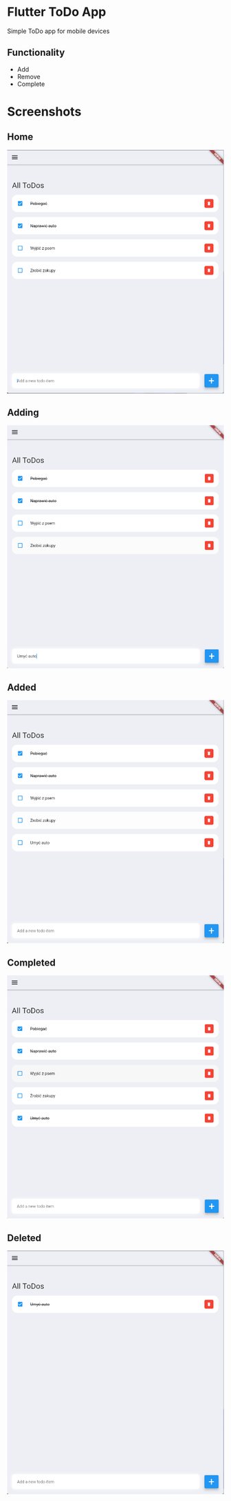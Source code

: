 # Flutter ToDo App

Simple ToDo app for mobile devices

## Functionality

* Add
* Remove
* Complete

# Screenshots

## Home
![](img/main.png)

## Adding
![](img/BeforeAdd.png)

## Added
![](img/AfterAdd.png)

## Completed
![](img/Done.png)

## Deleted
![](img/Deletion.png)

<!--
## SQL/ERD
![](Diagram.png)
-->
